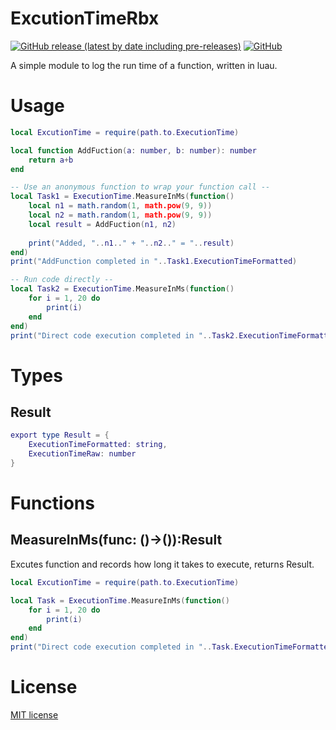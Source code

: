                           
 
# ExcutionTimeRbx

[![GitHub release (latest by date including pre-releases)](https://img.shields.io/github/v/release/navendu-pottekkat/awesome-readme?include_prereleases)](https://img.shields.io/github/v/release/navendu-pottekkat/awesome-readme?include_prereleases)
[![GitHub](https://img.shields.io/github/license/navendu-pottekkat/awesome-readme)](https://img.shields.io/github/license/navendu-pottekkat/awesome-readme)

A simple module to log the run time of a function, written in luau.
 
# Usage

```lua
local ExcutionTime = require(path.to.ExecutionTime)

local function AddFuction(a: number, b: number): number	
	return a+b
end

-- Use an anonymous function to wrap your function call --
local Task1 = ExecutionTime.MeasureInMs(function()
	local n1 = math.random(1, math.pow(9, 9))
	local n2 = math.random(1, math.pow(9, 9))
	local result = AddFuction(n1, n2)
	
	print("Added, "..n1.." + "..n2.." = "..result)
end)
print("AddFunction completed in "..Task1.ExecutionTimeFormatted)

-- Run code directly --
local Task2 = ExecutionTime.MeasureInMs(function()
	for i = 1, 20 do
		print(i)
	end
end)
print("Direct code execution completed in "..Task2.ExecutionTimeFormatted)
```

# Types

## Result
```lua
export type Result = {
	ExecutionTimeFormatted: string,
	ExecutionTimeRaw: number
}
```

# Functions

## MeasureInMs(func: ()->()):Result
Excutes function and records how long it takes to execute, returns Result.

```lua
local ExcutionTime = require(path.to.ExecutionTime)

local Task = ExecutionTime.MeasureInMs(function()
	for i = 1, 20 do
		print(i)
	end
end)
print("Direct code execution completed in "..Task.ExecutionTimeFormatted)
```

# License


[MIT license](./LICENSE)


